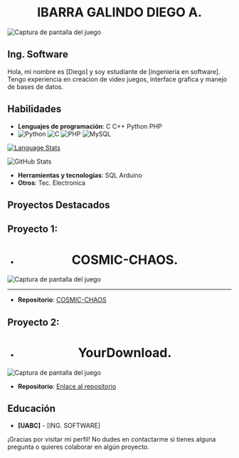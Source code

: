 ### <h1 align="center">IBARRA GALINDO DIEGO A.</h1>

![Captura de pantalla del juego](https://i.ibb.co/Wkycj1K/fondo.jpg)

## Ing. Software 

Hola, mi nombre es [Diego] y soy estudiante de [ingenieria en software]. Tengo experiencia en creacion de video juegos, interface grafica y manejo de bases de datos.

## Habilidades

- **Lenguajes de programación**: 
C
C++
Python
PHP
- ![Python](https://img.shields.io/badge/Python-3776AB?style=for-the-badge&logo=python&logoColor=white)
![C](https://img.shields.io/badge/C-00599C?style=for-the-badge&logo=c&logoColor=white)
![PHP](https://img.shields.io/badge/PHP-777BB4?style=for-the-badge&logo=php&logoColor=white)
![MySQL](https://img.shields.io/badge/MySQL-4479A1?style=for-the-badge&logo=mysql&logoColor=white)


[![Language Stats](https://github-profile-summary-cards.vercel.app/api/cards/most-commit-language?username=Dekstro999&theme=radical)](https://github.com/vn7n24fzkq/github-profile-summary-cards)

![GitHub Stats](https://github-readme-stats.vercel.app/api?username=Dekstro999&show_icons=true&theme=radical)


- **Herramientas y tecnologías**:
SQL
Arduino
- **Otros**:
Tec. Electronica

## Proyectos Destacados

## Proyecto 1: 
- <h1 align="center">COSMIC-CHAOS.</h1>

![Captura de pantalla del juego](https://i.ibb.co/9W1YGtq/interfaz.png)

---

- **Repositorio**: [COSMIC-CHAOS](https://github.com/Dekstro999/COSMIC-CHAOS)

## Proyecto 2: 
-  <h1 align="center">YourDownload.</h1>

![Captura de pantalla del juego](https://i.ibb.co/vs3s75M/Your-Download.jpg)

- **Repositorio**: [Enlace al repositorio](https://github.com/Dekstro999/ytDown)


## Educación

- **[UABC]** - [ING. SOFTWARE]

<!-- ## Experiencia Profesional

- **[Nombre de la Empresa]** - [Puesto]
  - [Fechas de empleo]
  - Descripción breve de tus responsabilidades y logros.

- **[Nombre de la Empresa]** - [Puesto]
  - [Fechas de empleo]
  - Descripción breve de tus responsabilidades y logros. -->

<!-- ## Contacto

- **Email**: [tu email]
- **LinkedIn**: [enlace a tu perfil de LinkedIn]
- **GitHub**: [enlace a tu perfil de GitHub]
- **Otros**: [cualquier otro medio de contacto]

--- -->

¡Gracias por visitar mi perfil! No dudes en contactarme si tienes alguna pregunta o quieres colaborar en algún proyecto.
